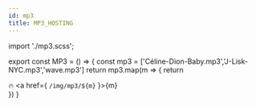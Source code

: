 ```yaml
---
id: mp3
title: MP3_HOSTING
---
```

import './mp3.scss'; 

export const MP3 = () => {
    const mp3 = ['Céline-Dion-Baby.mp3','J-Lisk-NYC.mp3','wave.mp3']
    return mp3.map(m => {
        return <div>
            🔥 <a href={ `/img/mp3/${m}` }>{m}</a>
        </div>
    })
}

<MP3/>
